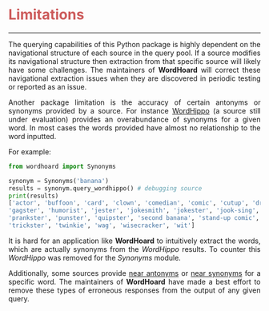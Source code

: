 <h1 style="color:IndianRed;"><strong>Limitations</strong></h1>

---

<p align="justify"> 
The querying capabilities of this Python package is highly dependent on the navigational structure of each source in the query pool.  If a source modifies its navigational structure then extraction from that specific source will likely have some challenges. The maintainers of <strong>WordHoard</strong> will correct these navigational extraction issues when they are discovered in periodic testing or reported as an issue.    
</p>

<p align="justify">
Another package limitation is the accuracy of certain antonyms or synonyms provided by a source. For instance 
<a href="https://www.wordhippo.com/">WordHippo</a> (a source still under evaluation) provides an overabundance of synonyms for a given word.  In most cases the words provided have almost no relationship to the word inputted. 
</p>  

<p align="justify">
For example:  
</p>

```python
from wordhoard import Synonyms

synonym = Synonyms('banana')
results = synonym.query_wordhippo() # debugging source
print(results)
['actor', 'buffoon', 'card', 'clown', 'comedian', 'comic', 'cutup', 'droll', 'farceur', 'fool', 'funster', 
'gagster', 'humorist', 'jester', 'jokesmith', 'jokester', 'jook-sing', 'josher', 'kidder', 'life of the party', 
'prankster', 'punster', 'quipster', 'second banana', 'stand-up comic', 'stooge', 'straight person', 'top banana', 
'trickster', 'twinkie', 'wag', 'wisecracker', 'wit']
```

<p align="justify">
It is hard for an application like <strong>WordHoard</strong> to intuitively extract the words, which are actually synonyms from the <i>WordHippo</i> results.  To counter this <i>WordHippo</i> was removed for the <i>Synonyms</i> module. 
</p>

<p align="justify">
Additionally, some sources provide <u>near antonyms</u> or <u>near synonyms</u> for a specific word.  The maintainers of <strong>WordHoard</strong> have made a best effort to remove these types of erroneous responses from the output of any given query.
</p>
